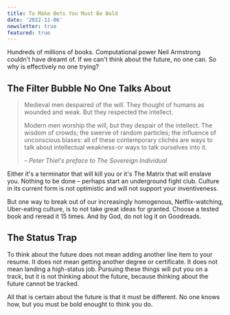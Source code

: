 ```yaml
---
title: To Make Bets You Must Be Bold
date: '2022-11-06'
newsletter: true
featured: true
---
```


Hundreds of millions of books. Computational power Neil Armstrong couldn't have dreamt of. If we can't think about the future, no one can. So why is effectively no one trying?

## The Filter Bubble No One Talks About

> Medieval men despaired of the will. They thought of humans as wounded and weak. But they respected the intellect.
>
> Modern men worship the will, but they despair of the intellect. The wisdom of crowds; the swerve of random particles; the influence of unconscious biases: all of these contemporary clichés are ways to talk about intellectual weakness-or ways to talk ourselves into it.
>
> <cite>– Peter Thiel's preface to The Sovereign Individual</cite>
>

Either it's a terminator that will kill you or it's The Matrix that will enslave you. Nothing to be done – perhaps start an underground fight club. Culture in its current form is not optimistic and will not support your inventiveness.

But one way to break out of our increasingly homogenous, Netflix-watching, Uber-eating culture, is to not take great ideas for granted. Choose a tested book and reread it 15 times. And by God, do not log it on Goodreads.

## The Status Trap

To think about the future does not mean adding another line item to your resume. It does not mean getting another degree or certificate. It does not mean landing a high-status job. Pursuing these things will put you on a track, but it is not thinking about the future, because thinking about the future cannot be tracked.

All that is certain about the future is that it must be different. No one knows how, but you must be bold enought to think you do.
